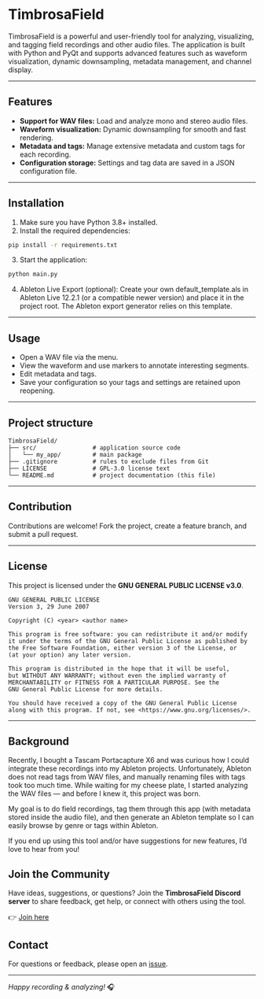 # TimbrosaField

TimbrosaField is a powerful and user-friendly tool for analyzing, visualizing, and tagging field recordings and other audio files. The application is built with Python and PyQt and supports advanced features such as waveform visualization, dynamic downsampling, metadata management, and channel display.

---

## Features

- **Support for WAV files:** Load and analyze mono and stereo audio files.
- **Waveform visualization:** Dynamic downsampling for smooth and fast rendering.
- **Metadata and tags:** Manage extensive metadata and custom tags for each recording.
- **Configuration storage:** Settings and tag data are saved in a JSON configuration file.

---

## Installation

1. Make sure you have Python 3.8+ installed.  
2. Install the required dependencies:

```bash
pip install -r requirements.txt
```

3. Start the application:

```bash
python main.py
```
4. Ableton Live Export (optional): Create your own default_template.als in Ableton Live 12.2.1 (or a compatible newer version) and place it in the project root. The Ableton export generator relies on this template.
---

## Usage

- Open a WAV file via the menu.  
- View the waveform and use markers to annotate interesting segments.  
- Edit metadata and tags.  
- Save your configuration so your tags and settings are retained upon reopening.

---

## Project structure

```
TimbrosaField/
├── src/                # application source code
│   └── my_app/         # main package
├── .gitignore          # rules to exclude files from Git
├── LICENSE             # GPL‑3.0 license text
└── README.md           # project documentation (this file)
```

---

## Contribution

Contributions are welcome! Fork the project, create a feature branch, and submit a pull request.

---

## License

This project is licensed under the **GNU GENERAL PUBLIC LICENSE v3.0**.

```
GNU GENERAL PUBLIC LICENSE
Version 3, 29 June 2007

Copyright (C) <year> <author name>

This program is free software: you can redistribute it and/or modify
it under the terms of the GNU General Public License as published by
the Free Software Foundation, either version 3 of the License, or
(at your option) any later version.

This program is distributed in the hope that it will be useful,
but WITHOUT ANY WARRANTY; without even the implied warranty of
MERCHANTABILITY or FITNESS FOR A PARTICULAR PURPOSE. See the
GNU General Public License for more details.

You should have received a copy of the GNU General Public License
along with this program. If not, see <https://www.gnu.org/licenses/>.
```

---


## Background

Recently, I bought a Tascam Portacapture X6 and was curious how I could integrate these recordings into my Ableton projects. Unfortunately, Ableton does not read tags from WAV files, and manually renaming files with tags took too much time. While waiting for my cheese plate, I started analyzing the WAV files — and before I knew it, this project was born.

My goal is to do field recordings, tag them through this app (with metadata stored inside the audio file), and then generate an Ableton template so I can easily browse by genre or tags within Ableton.

If you end up using this tool and/or have suggestions for new features, I’d love to hear from you!



## Join the Community

Have ideas, suggestions, or questions? Join the **TimbrosaField Discord server** to share feedback, get help, or connect with others using the tool.

👉 [Join here](https://discord.gg/d6ntrW3HHc)


## Contact

For questions or feedback, please open an [issue](https://github.com/D8bp8Ags/TimbrosaField/issues).

---

*Happy recording & analyzing!* 🎧
